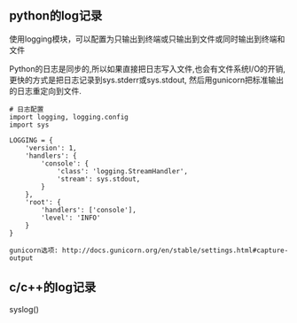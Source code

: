 ## python的log记录
使用logging模块，可以配置为只输出到终端或只输出到文件或同时输出到终端和文件

Python的日志是同步的,所以如果直接把日志写入文件,也会有文件系统I/O的开销,更快的方式是把日志记录到sys.stderr或sys.stdout,
然后用gunicorn把标准输出的日志重定向到文件.

    # 日志配置
    import logging, logging.config
    import sys
    
    LOGGING = {
        'version': 1,
        'handlers': {
            'console': {
                'class': 'logging.StreamHandler',
                'stream': sys.stdout,
            }
        },
        'root': {
            'handlers': ['console'],
            'level': 'INFO'
        }
    }
    
    gunicorn选项: http://docs.gunicorn.org/en/stable/settings.html#capture-output


## c/c++的log记录
syslog()
